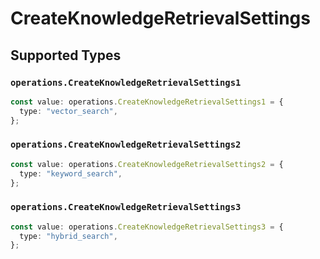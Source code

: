 # CreateKnowledgeRetrievalSettings


## Supported Types

### `operations.CreateKnowledgeRetrievalSettings1`

```typescript
const value: operations.CreateKnowledgeRetrievalSettings1 = {
  type: "vector_search",
};
```

### `operations.CreateKnowledgeRetrievalSettings2`

```typescript
const value: operations.CreateKnowledgeRetrievalSettings2 = {
  type: "keyword_search",
};
```

### `operations.CreateKnowledgeRetrievalSettings3`

```typescript
const value: operations.CreateKnowledgeRetrievalSettings3 = {
  type: "hybrid_search",
};
```

